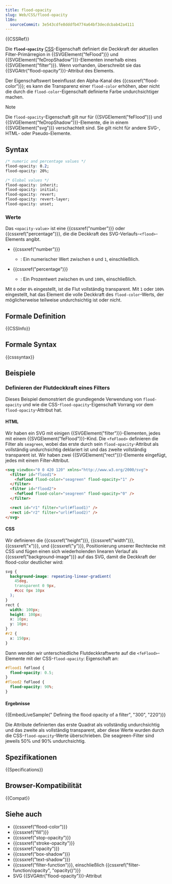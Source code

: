 ```yaml
---
title: flood-opacity
slug: Web/CSS/flood-opacity
l10n:
  sourceCommit: 3e543cdfe8dddfb4774a64bf3decdcbab42a4111
---
```


{{CSSRef}}

Die **`flood-opacity`** [CSS](/de/docs/Web/CSS)-Eigenschaft definiert die Deckkraft der aktuellen Filter-Primärregion in {{SVGElement("feFlood")}} und {{SVGElement("feDropShadow")}}-Elementen innerhalb eines {{SVGElement("filter")}}. Wenn vorhanden, überschreibt sie das {{SVGAttr("flood-opacity")}}-Attribut des Elements.

Der Eigenschaftswert beeinflusst den Alpha-Kanal des {{cssxref("flood-color")}}; es kann die Transparenz einer `flood-color` erhöhen, aber nicht die durch die `flood-color`-Eigenschaft definierte Farbe undurchsichtiger machen.

> [!NOTE]
> Die `flood-opacity`-Eigenschaft gilt nur für {{SVGElement("feFlood")}} und {{SVGElement("feDropShadow")}}-Elemente, die in einem {{SVGElement("svg")}} verschachtelt sind. Sie gilt nicht für andere SVG-, HTML- oder Pseudo-Elemente.

## Syntax

```css
/* numeric and percentage values */
flood-opacity: 0.2;
flood-opacity: 20%;

/* Global values */
flood-opacity: inherit;
flood-opacity: initial;
flood-opacity: revert;
flood-opacity: revert-layer;
flood-opacity: unset;
```

### Werte

Das `<opacity-value>` ist eine {{cssxref("number")}} oder {{cssxref("percentage")}}, die die Deckkraft des SVG-Verlaufs-`<flood>`-Elements angibt.

- {{cssxref("number")}}

  - : Ein numerischer Wert zwischen `0` und `1`, einschließlich.

- {{cssxref("percentage")}}
  - : Ein Prozentwert zwischen `0%` und `100%`, einschließlich.

Mit `0` oder `0%` eingestellt, ist die Flut vollständig transparent. Mit `1` oder `100%` eingestellt, hat das Element die volle Deckkraft des `flood-color`-Werts, der möglicherweise teilweise undurchsichtig ist oder nicht.

## Formale Definition

{{CSSInfo}}

## Formale Syntax

{{csssyntax}}

## Beispiele

### Definieren der Flutdeckkraft eines Filters

Dieses Beispiel demonstriert die grundlegende Verwendung von `flood-opacity` und wie die CSS-`flood-opacity`-Eigenschaft Vorrang vor dem `flood-opacity`-Attribut hat.

#### HTML

Wir haben ein SVG mit einigen {{SVGElement("filter")}}-Elementen, jedes mit einem {{SVGElement("feFlood")}}-Kind. Die `<feFlood>` definieren die Filter als `seagreen`, wobei das erste durch sein `flood-opacity`-Attribut als vollständig undurchsichtig deklariert ist und das zweite vollständig transparent ist. Wir haben zwei {{SVGElement("rect")}}-Elemente eingefügt, jedes mit einem Filter-Attribut.

```html
<svg viewBox="0 0 420 120" xmlns="http://www.w3.org/2000/svg">
  <filter id="flood1">
    <feFlood flood-color="seagreen" flood-opacity="1" />
  </filter>
  <filter id="flood2">
    <feFlood flood-color="seagreen" flood-opacity="0" />
  </filter>

  <rect id="r1" filter="url(#flood1)" />
  <rect id="r2" filter="url(#flood2)" />
</svg>
```

#### CSS

Wir definieren die {{cssxref("height")}}, {{cssxref("width")}}, {{cssxref("x")}}, und {{cssxref("y")}}, Positionierung unserer Rechtecke mit CSS und fügen einen sich wiederholenden linearen Verlauf als {{cssxref("background-image")}} auf das SVG, damit die Deckkraft der flood-color deutlicher wird:

```css
svg {
  background-image: repeating-linear-gradient(
    45deg,
    transparent 0 9px,
    #ccc 0px 10px
  );
}
rect {
  width: 100px;
  height: 100px;
  x: 10px;
  y: 10px;
}
#r2 {
  x: 150px;
}
```

Dann wenden wir unterschiedliche Flutdeckkraftwerte auf die `<feFlood>`-Elemente mit der CSS-`flood-opacity`: Eigenschaft an:

```css
#flood1 feFlood {
  flood-opacity: 0.5;
}
#flood2 feFlood {
  flood-opacity: 90%;
}
```

#### Ergebnisse

{{EmbedLiveSample(" Defining the flood opacity of a filter", "300", "220")}}

Die Attribute definierten das erste Quadrat als vollständig undurchsichtig und das zweite als vollständig transparent, aber diese Werte wurden durch die CSS-`flood-opacity`-Werte überschrieben. Die seagreen-Filter sind jeweils 50% und 90% undurchsichtig.

## Spezifikationen

{{Specifications}}

## Browser-Kompatibilität

{{Compat}}

## Siehe auch

- {{cssxref("flood-color")}}
- {{cssxref("fill")}}
- {{cssxref("stop-opacity")}}
- {{cssxref("stroke-opacity")}}
- {{cssxref("opacity")}}
- {{cssxref("box-shadow")}}
- {{cssxref("text-shadow")}}
- {{cssxref("filter-function")}}, einschließlich {{cssxref("filter-function/opacity", "opacity()")}}
- SVG {{SVGAttr("flood-opacity")}}-Attribut
